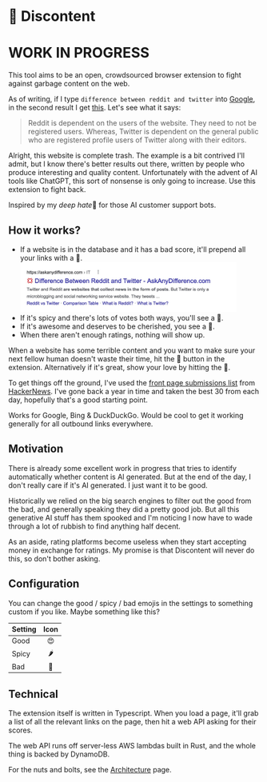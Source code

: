 # 💚 Discontent

# WORK IN PROGRESS

This tool aims to be an open, crowdsourced browser extension to fight against garbage content on the web.

As of writing, if I type `difference between reddit and twitter` into [Google](https://www.google.com/search?q=difference%20between%20reddit%20and%20twitter), in the second result I get [this](https://askanydifference.com/difference-between-reddit-and-twitte/). Let's see what it says:

> Reddit is dependent on the users of the website. They need to not be registered users. Whereas, Twitter is dependent on the general public who are registered profile users of Twitter along with their editors.

Alright, this website is complete trash. The example is a bit contrived I'll admit, but I know there's better results out there, written by people who produce interesting and quality content. Unfortunately with the advent of AI tools like ChatGPT, this sort of nonsense is only going to increase. Use this extension to fight back.

Inspired by my *deep hate*💢 for those AI customer support bots.

## How it works?

- If a website is in the database and it has a bad score, it'll prepend all your links with a 💢.
  <br/><img height=100 src="docs/assets/reddit-vs-twitter.jpg" alt="Link with angry emoji prepended"></img>
- If it's spicy and there's lots of votes both ways, you'll see a 🤨.
- If it's awesome and deserves to be cherished, you see a 💚.
- When there aren't enough ratings, nothing will show up.

When a website has some terrible content and you want to make sure your next fellow human doesn't waste their time, hit the 💢 button in the extension. Alternatively if it's great, show your love by hitting the 💚.

To get things off the ground, I've used the [front page submissions list](https://news.ycombinator.com/lists) from [HackerNews](https://news.ycombinator.com/news). I've gone back a year in time and taken the best 30 from each day, hopefully that's a good starting point.

Works for Google, Bing & DuckDuckGo. Would be cool to get it working generally for all outbound links everywhere.

## Motivation

There is already some excellent work in progress that tries to identify automatically whether content is AI generated. But at the end of the day, I don't really care if it's AI generated. I just want it to be good.

Historically we relied on the big search engines to filter out the good from the bad, and generally speaking they did a pretty good job. But all this generative AI stuff has them spooked and I'm noticing I now have to wade through a lot of rubbish to find anything half decent.

As an aside, rating platforms become useless when they start accepting money in exchange for ratings. My promise is that Discontent will never do this, so don't bother asking.

## Configuration

You can change the good / spicy / bad emojis in the settings to something custom if you like. Maybe something like this?

| Setting | Icon |
| ------- | :--: |
| Good    |  😍  |
| Spicy   |  🌶   |
| Bad     |  🤮  |

## Technical

The extension itself is written in Typescript. When you load a page, it'll grab a list of all the relevant links on the page, then hit a web API asking for their scores.

The web API runs off server-less AWS lambdas built in Rust, and the whole thing is backed by DynamoDB.

For the nuts and bolts, see the [Architecture](./docs/architecture.md) page.
